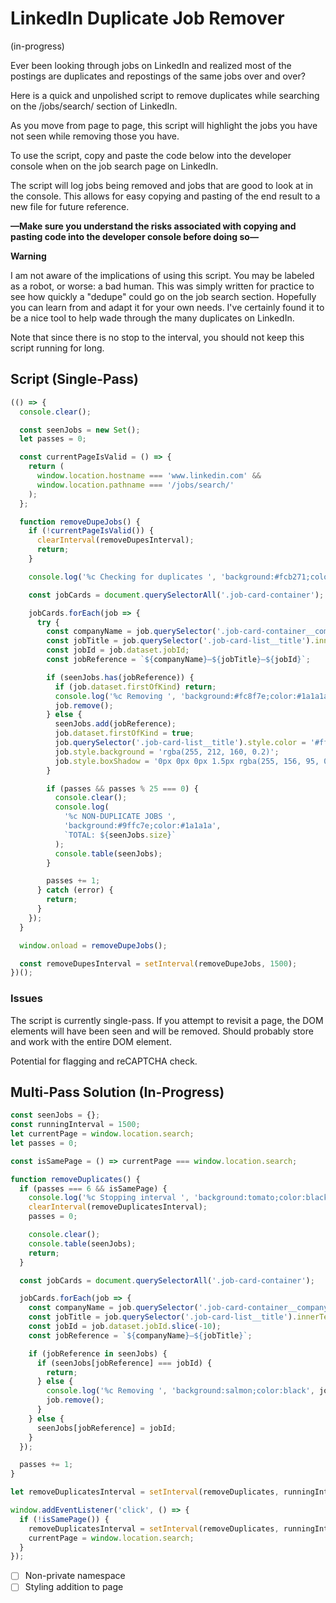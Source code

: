 # LinkedIn Duplicate Job Remover

(in-progress)

Ever been looking through jobs on LinkedIn and realized most of the postings are duplicates and repostings of the same jobs over and over?

Here is a quick and unpolished script to remove duplicates while searching on the /jobs/search/ section of LinkedIn.

As you move from page to page, this script will highlight the jobs you have not seen while removing those you have.

To use the script, copy and paste the code below into the developer console when on the job search page on LinkedIn.

The script will log jobs being removed and jobs that are good to look at in the console. This allows for easy copying and pasting of the end result to a new file for future reference.

**—Make sure you understand the risks associated with copying and pasting code into the developer console before doing so—**

**Warning**

I am not aware of the implications of using this script. You may be labeled as a robot, or worse: a bad human. This was simply written for practice to see how quickly a "dedupe" could go on the job search section. Hopefully you can learn from and adapt it for your own needs. I've certainly found it to be a nice tool to help wade through the many duplicates on LinkedIn.

Note that since there is no stop to the interval, you should not keep this script running for long.

## Script (Single-Pass)

```javascript
(() => {
  console.clear();

  const seenJobs = new Set();
  let passes = 0;

  const currentPageIsValid = () => {
    return (
      window.location.hostname === 'www.linkedin.com' &&
      window.location.pathname === '/jobs/search/'
    );
  };

  function removeDupeJobs() {
    if (!currentPageIsValid()) {
      clearInterval(removeDupesInterval);
      return;
    }

    console.log('%c Checking for duplicates ', 'background:#fcb271;color:#1a1a1a');

    const jobCards = document.querySelectorAll('.job-card-container');

    jobCards.forEach(job => {
      try {
        const companyName = job.querySelector('.job-card-container__company-name').innerText;
        const jobTitle = job.querySelector('.job-card-list__title').innerText;
        const jobId = job.dataset.jobId;
        const jobReference = `${companyName}—${jobTitle}–${jobId}`;

        if (seenJobs.has(jobReference)) {
          if (job.dataset.firstOfKind) return;
          console.log('%c Removing ', 'background:#fc8f7e;color:#1a1a1a', jobReference);
          job.remove();
        } else {
          seenJobs.add(jobReference);
          job.dataset.firstOfKind = true;
          job.querySelector('.job-card-list__title').style.color = '#ff8661';
          job.style.background = 'rgba(255, 212, 160, 0.2)';
          job.style.boxShadow = '0px 0px 0px 1.5px rgba(255, 156, 95, 0.2)';
        }

        if (passes && passes % 25 === 0) {
          console.clear();
          console.log(
            '%c NON-DUPLICATE JOBS ',
            'background:#9ffc7e;color:#1a1a1a',
            `TOTAL: ${seenJobs.size}`
          );
          console.table(seenJobs);
        }

        passes += 1;
      } catch (error) {
        return;
      }
    });
  }

  window.onload = removeDupeJobs();

  const removeDupesInterval = setInterval(removeDupeJobs, 1500);
})();
```

### Issues

The script is currently single-pass. If you attempt to revisit a page, the DOM elements will have been seen and will be removed. Should probably store and work with the entire DOM element.

Potential for flagging and reCAPTCHA check.

## Multi-Pass Solution (In-Progress)

```javascript
const seenJobs = {};
const runningInterval = 1500;
let currentPage = window.location.search;
let passes = 0;

const isSamePage = () => currentPage === window.location.search;

function removeDuplicates() {
  if (passes === 6 && isSamePage) {
    console.log('%c Stopping interval ', 'background:tomato;color:black');
    clearInterval(removeDuplicatesInterval);
    passes = 0;

    console.clear();
    console.table(seenJobs);
    return;
  }

  const jobCards = document.querySelectorAll('.job-card-container');

  jobCards.forEach(job => {
    const companyName = job.querySelector('.job-card-container__company-name').innerText;
    const jobTitle = job.querySelector('.job-card-list__title').innerText;
    const jobId = job.dataset.jobId.slice(-10);
    const jobReference = `${companyName}—${jobTitle}`;

    if (jobReference in seenJobs) {
      if (seenJobs[jobReference] === jobId) {
        return;
      } else {
        console.log('%c Removing ', 'background:salmon;color:black', jobReference);
        job.remove();
      }
    } else {
      seenJobs[jobReference] = jobId;
    }
  });

  passes += 1;
}

let removeDuplicatesInterval = setInterval(removeDuplicates, runningInterval);

window.addEventListener('click', () => {
  if (!isSamePage()) {
    removeDuplicatesInterval = setInterval(removeDuplicates, runningInterval);
    currentPage = window.location.search;
  }
});
```

- [ ] Non-private namespace
- [ ] Styling addition to page
